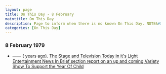 ```yaml
---
layout: page
title: On This Day - 8 February
maintitle: On This Day
description: Page to inform when there is no known On This Day. NOTE&#58; There may still be comments.
categories: [On This Day]
---
```


### 8 February 1979
* —— (<span id="age1"></span> years ago). [The Stage and Television Today in it's Light Entertainment News In Brief section report on an up and coming Variety Show To Support the Year Of Child](/the%20stage%20and%20television%20today/1979/02/08/the-stage-and-television-today.html)

<!-- Script for calculating number of years ago -->
<script>
var dob = '19790208';
var year = Number(dob.substr(0, 4));
var month = Number(dob.substr(4, 2)) - 1;
var day = Number(dob.substr(6, 2));
var today = new Date();
var age1 = today.getFullYear() - year;
if (today.getMonth() < month || (today.getMonth() == month && today.getDate() < day)) {
  age1--;
}
document.getElementById("age1").innerHTML=age1;
</script>

